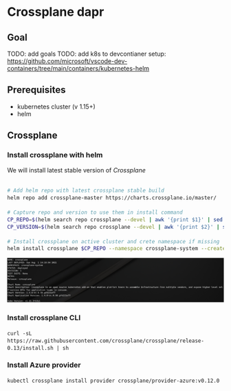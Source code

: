 # Crossplane dapr

## Goal

TODO: add goals
TODO: add k8s to devcontianer setup: https://github.com/microsoft/vscode-dev-containers/tree/main/containers/kubernetes-helm

## Prerequisites

- kubernetes cluster (v 1.15+)
- helm


## Crossplane

### Install crossplane with helm

We will install latest stable version of *Crossplane*

```bash

# Add helm repo with latest crossplane stable build
helm repo add crossplane-master https://charts.crossplane.io/master/

# Capture repo and version to use them in install command
CP_REPO=$(helm search repo crossplane --devel | awk '{print $1}' | sed -n '2p')
CP_VERSION=$(helm search repo crossplane --devel | awk '{print $2}' | sed -n '2p')

# Install crossplane on active cluster and crete namespace if missing
helm install crossplane $CP_REPO --namespace crossplane-system --create-namespace --version $CP_VERSION --devel
```

![crossplane-installed](media/crossplane-installed.png)

### Install crossplane CLI

`curl -sL https://raw.githubusercontent.com/crossplane/crossplane/release-0.13/install.sh | sh`

### Install Azure provider

`kubectl crossplane install provider crossplane/provider-azure:v0.12.0`